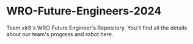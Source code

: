 # WRO-Future-Engineers-2024
Team xlr8's WRO Future Engineer's Repository. You'll find all the details about our team's progress and robot here. 
